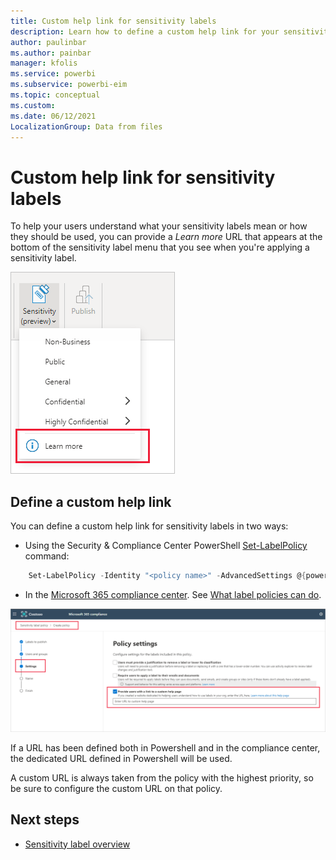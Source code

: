 ```yaml
---
title: Custom help link for sensitivity labels
description: Learn how to define a custom help link for your sensitivity label menu
author: paulinbar
ms.author: painbar
manager: kfolis
ms.service: powerbi
ms.subservice: powerbi-eim
ms.topic: conceptual
ms.custom:
ms.date: 06/12/2021
LocalizationGroup: Data from files
---
```

# Custom help link for sensitivity labels

To help your users understand what your sensitivity labels mean or how they should be used, you can provide a *Learn more* URL that appears at the bottom of the sensitivity label menu that you see when you're applying a sensitivity label.

![Screenshot of custom help link for sensitivity labels](media/service-security-sensitivity-label-custom-help-link/sensitivity-label-custom-help-link.png)

## Define a custom help link

You can define a custom help link for sensitivity labels in two ways:

* Using the Security & Compliance Center PowerShell [Set-LabelPolicy](/powershell/module/exchange/set-labelpolicy) command:

```powershell
    Set-LabelPolicy -Identity "<policy name>" -AdvancedSettings @{powerbicustomurl=https://yourLink}
```

* In the [Microsoft 365 compliance center](https://compliance.microsoft.com/informationprotection). See [What label policies can do](/microsoft-365/compliance/sensitivity-labels#what-label-policies-can-do).

![Screenshot of custom help link field in the compliance center user interface.](media/service-security-sensitivity-label-custom-help-link/sensitivity-label-custom-help-link-compliance-ui.png)

If a URL has been defined both in Powershell and in the compliance center, the dedicated URL defined in Powershell will be used.

A custom URL is always taken from the policy with the highest priority, so be sure to configure the custom URL on that policy.

## Next steps
* [Sensitivity label overview](service-security-sensitivity-label-overview.md)